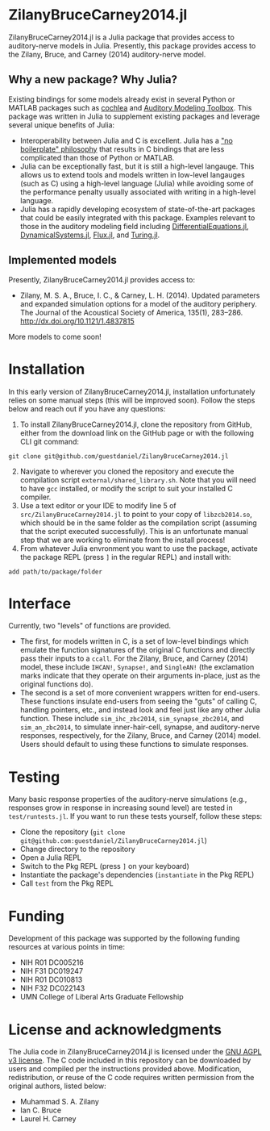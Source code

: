 # ZilanyBruceCarney2014.jl

ZilanyBruceCarney2014.jl is a Julia package that provides access to auditory-nerve models in Julia. 
Presently, this package provides access to the Zilany, Bruce, and Carney (2014) auditory-nerve model. 

## Why a new package? Why Julia?
Existing bindings for some models already exist in several Python or MATLAB packages such as [cochlea](https://github.com/mrkrd/cochlea) and [Auditory Modeling Toolbox](https://amtoolbox.org/).
This package was written in Julia to supplement existing packages and leverage several unique benefits of Julia:
- Interoperability between Julia and C is excellent. Julia has a ["no boilerplate" philosophy](https://docs.julialang.org/en/v1/manual/calling-c-and-fortran-code/) that results in C bindings that are less complicated than those of Python or MATLAB.
- Julia can be exceptionally fast, but it is still a high-level langauge. This allows us to extend tools and models written in low-level langauges (such as C) using a high-level language (Julia) while avoiding some of the performance penalty usually associated with writing in a high-level language. 
- Julia has a rapidly developing ecosystem of state-of-the-art packages that could be easily integrated with this package. Examples relevant to those in the auditory modeling field including [DifferentialEquations.jl](https://github.com/SciML/DifferentialEquations.jl), [DynamicalSystems.jl](https://github.com/JuliaDynamics/DynamicalSystems.jl), [Flux.jl](https://github.com/FluxML/Flux.jl), and [Turing.jl](https://github.com/TuringLang/Turing.jl). 

## Implemented models

Presently, ZilanyBruceCarney2014.jl provides access to:
- Zilany, M. S. A., Bruce, I. C., & Carney, L. H. (2014). Updated parameters and
expanded simulation options for a model of the auditory periphery. The Journal
of the Acoustical Society of America, 135(1), 283–286.
http://dx.doi.org/10.1121/1.4837815

More models to come soon!

# Installation
In this early version of ZilanyBruceCarney2014.jl, installation unfortunately relies on some manual steps (this will be improved soon).
Follow the steps below and reach out if you have any questions:
1. To install ZilanyBruceCarney2014.jl, clone the repository from GitHub, either from the download link on the GitHub page or with the following CLI git command:
```
git clone git@github.com/guestdaniel/ZilanyBruceCarney2014.jl
```
2. Navigate to wherever you cloned the repository and execute the compilation script `external/shared_library.sh`. 
Note that you will need to have `gcc` installed, or modify the script to suit your installed C compiler.
3. Use a text editor or your IDE to modify line 5 of `src/ZilanyBruceCarney2014.jl` to point to your copy of `libzcb2014.so`, which should be in the same folder as the compilation script (assuming that the script executed successfully). 
This is an unfortunate manual step that we are working to eliminate from the install process!
4. From whatever Julia envronment you want to use the package, activate the package REPL (press `]` in the regular REPL) and install with:
```
add path/to/package/folder
```

# Interface
Currently, two "levels" of functions are provided.
- The first, for models written in C, is a set of low-level bindings which emulate the function signatures of the original C functions and directly pass their inputs to a `ccall`. For the Zilany, Bruce, and Carney (2014) model, these include `IHCAN!`, `Synapse!`, and `SingleAN!` (the exclamation marks indicate that they operate on their arguments in-place, just as the original functions do). 
- The second is a set of more convenient wrappers written for end-users. These functions insulate end-users from seeing the "guts" of calling C, handling pointers, etc., and instead look and feel just like any other Julia function. These include `sim_ihc_zbc2014`, `sim_synapse_zbc2014`, and `sim_an_zbc2014`, to simulate inner-hair-cell, synapse, and auditory-nerve responses, respectively, for the Zilany, Bruce, and Carney (2014) model. Users should default to using these functions to simulate responses. 

# Testing
Many basic response properties of the auditory-nerve simulations (e.g., responses grow in response in increasing sound level) are tested in `test/runtests.jl`. 
If you want to run these tests yourself, follow these steps:
- Clone the repository (`git clone git@github.com:guestdaniel/ZilanyBruceCarney2014.jl`)
- Change directory to the repository 
- Open a Julia REPL
- Switch to the Pkg REPL (press `]` on your keyboard)
- Instantiate the package's dependencies (`instantiate` in the Pkg REPL)
- Call `test` from the Pkg REPL

# Funding
Development of this package was supported by the following funding resources at various points in time:
- NIH R01 DC005216
- NIH F31 DC019247
- NIH R01 DC010813
- NIH F32 DC022143
- UMN College of Liberal Arts Graduate Fellowship

# License and acknowledgments

The Julia code in ZilanyBruceCarney2014.jl is licensed under the [GNU AGPL v3 license](https://www.gnu.org/licenses/agpl-3.0.en.html). 
The C code included in this repository can be downloaded by users and compiled per the instructions provided above.
Modification, redistribution, or reuse of the C code requires written permission from the original authors, listed below:
- Muhammad S. A. Zilany
- Ian C. Bruce
- Laurel H. Carney